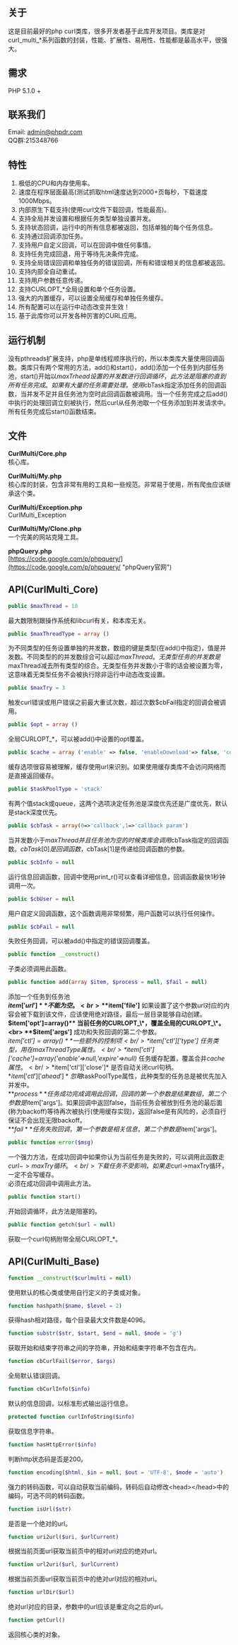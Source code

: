 关于
-----

这是目前最好的php curl类库，很多开发者基于此库开发项目。类库是对curl_multi_*系列函数的封装，性能、扩展性、易用性、性能都是最高水平，很强大。

需求
----
PHP 5.1.0 +

联系我们
--------
Email: admin@phpdr.com<br>
QQ群:215348766

特性
----
1. 极低的CPU和内存使用率。
1. 速度在程序层面最高(测试抓取html速度达到2000+页每秒，下载速度1000Mbps。
1. 内部原生下载支持(使用curl文件下载回调，性能最高)。
1. 支持全局并发设置和根据任务类型单独设置并发。
1. 支持状态回调，运行中的所有信息都被返回，包括单独的每个任务信息。
1. 支持通过回调添加任务。
1. 支持用户自定义回调，可以在回调中做任何事情。
1. 支持任务完成回退，用于等待先决条件完成。
1. 支持全局错误回调和单独任务的错误回调，所有和错误相关的信息都被返回。
1. 支持内部全自动重试。
1. 支持用户参数任意传递。
1. 支持CURLOPT_\*全局设置和单个任务设置。
1. 强大的内置缓存，可以设置全局缓存和单独任务缓存。
1. 所有配置可以在运行中动态改变并生效！
1. 基于此库你可以开发各种厉害的CURL应用。

运行机制
--------

没有pthreads扩展支持，php是单线程顺序执行的，所以本类库大量使用回调函数。类库只有两个常用的方法，add()和start()，add()添加一个任务到内部任务池，start()开始以$maxTrhead设置的并发数进行回调循环，此方法是阻塞的直到所有任务完成。如果有大量的任务需要处理，使用$cbTask指定添加任务的回调函数，当并发不足并且任务池为空时此回调函数被调用。当一个任务完成之后add()中执行的处理回调立刻被执行，然后curl从任务池取一个任务添加到并发请求中。所有任务完成后start()函数结束。

文件
----
**CurlMulti/Core.php**<br>
核心库。

**CurlMulti/My.php**<br>
核心库的封装，包含非常有用的工具和一些规范。非常易于使用，所有爬虫应该继承这个类。

**CurlMulti/Exception.php**<br>
CurlMulti_Exception

**CurlMulti/My/Clone.php**<br>
一个完美的网站克隆工具。

**phpQuery.php**<br>
[https://code.google.com/p/phpquery/](https://code.google.com/p/phpquery/ "phpQuery官网")

API(CurlMulti_Core)
-------------------
```PHP
public $maxThread = 10
```
最大数限制跟操作系统和libcurl有关，和本库无关。

```PHP
public $maxThreadType = array ()
```
为不同类型的任务设置单独的并发数，数组的键是类型(在add()中指定)，值是并发数。不同类型的的并发数综合可以超过$maxThread。无类型任务的并发数是$maxThread减去所有类型的综合。无类型任务并发数小于零的话会被设置为零，这意味着无类型任务不会被执行除非运行中动态改变设置。

```PHP
public $maxTry = 3
```
触发curl错误或用户错误之前最大重试次数，超过次数$cbFail指定的回调会被调用。

```PHP
public $opt = array ()
```
全局CURLOPT_\*，可以被add()中设置的opt覆盖。

```PHP
public $cache = array ('enable' => false, 'enableDownload'=> false, 'compress' => false, 'dir' => null, 'expire' =>86400, 'dirLevel' => 1)
```
缓存选项很容易被理解，缓存使用url来识别。如果使用缓存类库不会访问网络而是直接返回缓存。

```PHP
public $taskPoolType = 'stack'
```
有两个值stack或queue，这两个选项决定任务池是深度优先还是广度优先，默认是stack深度优先。

```PHP
public $cbTask = array(0=>'callback',1=>'callback param')
```
当并发数小于$maxThread并且任务池为空的时候类库会调用$cbTask指定的回调函数。$cbTask[0]是回调函数，$cbTask[1]是传递给回调函数的参数。

```PHP
public $cbInfo = null
```
运行信息回调函数，回调中使用print_r()可以查看详细信息，回调函数最快1秒钟调用一次。

```PHP
public $cbUser = null
```
用户自定义回调函数，这个函数调用非常频繁，用户函数可以执行任何操作。

```PHP
public $cbFail = null
```
失败任务回调，可以被add()中指定的错误回调覆盖。

```PHP
public function __construct()
```
子类必须调用此函数。

```PHP
public function add(array $item, $process = null, $fail = null)
```
添加一个任务到任务池<br>
**$item['url']** 不能为空。<br>
**$item['file']** 如果设置了这个参数url对应的内容会被下载到该文件，应该使用绝对路径，最后一层目录能够自动创建。<br>
**$item['opt']=array()** 当前任务的CURLOPT_\*，覆盖全局的CURLOPT_\*。<br>
**$item['args']** 成功和失败回调的第二个参数。<br>
**$item['ctl']=array()** 一些额外的控制项<br />
*$item['ctl']['type']* 任务类型，用在$maxThreadType属性。<br />
*$item['ctl']['cache']=array('enable'=>null,'expire'=>null)* 任务缓存配置，覆盖合并$cache属性。<br />
*$item['ctl']['close']* 是否自动关闭curl句柄。<br />
*$item['ctl']['ahead']* 忽略$taskPoolType属性，此种类型的任务总是被优先加入并发中。<br />
**$process** 任务成功完成调用此回调，回调的第一个参数是结果数组，第二个参数是$item['args']。如果回调中返回false，当前任务会被放到任务池的最后面(称为backoff)等待再次被执行(使用缓存实现)，返回false是有风险的，必须自行保证不会出现无限backoff。<br />
**$fail** 任务失败回调，第一个参数是相关信息，第二个参数是$item['args']。

```PHP
public function error($msg)
```
一个强力方法，在成功回调中如果你认为当前任务是失败的，可以调用此函数走$curl->maxTry循环。<br />
下载任务不受影响，如果走$curl->maxTry循环，一定不会写缓存。<br>
必须在成功回调中调用此方法。

```PHP
public function start()
```
开始回调循环，此方法是阻塞的。

```PHP
public function getch($url = null)
```
获取一个curl句柄附带全局CURLOPT_\*。

API(CurlMulti_Base)
-----------------
```PHP
function __construct($curlmulti = null)
```
使用默认的核心类或使用自行定义的子类或对象。

```PHP
function hashpath($name, $level = 2)
```
获得hash相对路径，每个目录最大文件数是4096。

```PHP
function substr($str, $start, $end = null, $mode = 'g')
```
获取开始和结束字符串之间的字符串，开始和结束字符串不包含在内。

```PHP
function cbCurlFail($error, $args)
```
全局默认错误回调。

```PHP
function cbCurlInfo($info)
```
默认的信息回调，以标准形式输出运行信息。

```PHP
protected function curlInfoString($info)
```
获取信息字符串。

```PHP
function hasHttpError($info)
```
判断http状态码是否是200。

```PHP
function encoding($html, $in = null, $out = 'UTF-8', $mode = 'auto')
```
强力的转码函数，可以自动获取当前编码，转码后自动修改\<head\>\</head\>中的编码，可选不同的转码函数。

```PHP
function isUrl($str)
```
是否是一个绝对的url。

```PHP
function uri2url($uri, $urlCurrent)
```
根据当前页面url获取当前页中的相对uri对应的绝对url。

```PHP
function url2uri($url, $urlCurrent)
```
根据当前页面url获取当前页中的绝对url对应的相对uri。

```PHP
function urlDir($url)
```
绝对url对应的目录，参数中的url应该是重定向之后的url。

```PHP
function getCurl()
```
返回核心类的对象。

